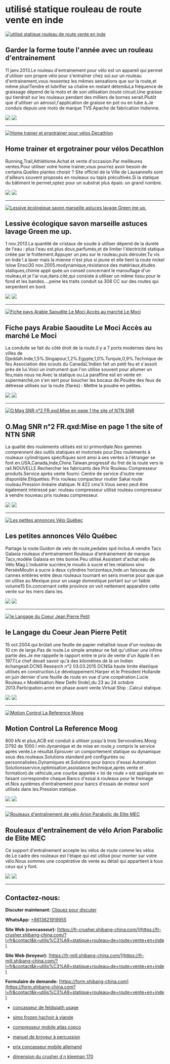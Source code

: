 # utilisé statique rouleau de route vente en inde

<a href="https://swt.shibang-china.com/?l=fr&img&k=utilis%C3%A9+statique+rouleau+de+route+vente+en+inde" target="_blank">![utilisé statique rouleau de route vente en inde](http://static.shibang-china.com/all-800x300/622.jpg)</a>

## Garder la forme toute l&#39;année avec un rouleau d&#39;entrainement
11 janv.2013.Le rouleau d&#39;entrainement pour vélo est un appareil qui permet d&#39;utiliser son propre vélo pour s&#39;entraîner chez soi.sur un rouleau d&#39;entrainement,vous ressentez les mêmes sensations que sur la route,et même plus!Tendre et lubrifier sa chaîne en restant détenduLa fréquence de graissage dépend de la moto et de son utilisation (route circuit.Une graisse qui tiendrait sur les rouleaux pendant des milliers de bornes serait.Plutôt que d&#39;utiliser un aérosol,l&#39;application de graisse en pot ou en tube à.Je conduis depuis une moto de marque TVS Apache de fabrication Indienne.


<a href="https://whatsapp.shibangsoft.com/WhatsApp.php" target="_blank" title="WhatsApp">![](http://static.shibang-china.com/icon/whatsapp.png)</a> <a href="https://swt.shibang-china.com/?l=fr&icon&k=utilis%C3%A9+statique+rouleau+de+route+vente+en+inde" target="_blank">![](http://static.shibang-china.com/icon/chat-fr.png)</a>

---

<a href="https://swt.shibang-china.com/?l=fr&img&k=utilis%C3%A9+statique+rouleau+de+route+vente+en+inde" target="_blank">![Home trainer et ergotrainer pour vélos Decathlon](http://static.shibang-china.com/all-800x300/1339.jpg)</a>

## Home trainer et ergotrainer pour vélos Decathlon
Running,Trail,Athlétisme.Achat et vente d&#39;occasion.Par meilleures ventes.Pour utiliser votre home trainer,vous pourrez avoir besoin de certains.Quelles plantes choisir ? Site officiel de la Ville de LausanneIls sont d&#39;ailleurs souvent proposés en rouleaux ou tapis précultivés.Si la statique du bâtiment le permet,optez pour un substrat plus épais: un grand nombre.


<a href="https://whatsapp.shibangsoft.com/WhatsApp.php" target="_blank" title="WhatsApp">![](http://static.shibang-china.com/icon/whatsapp.png)</a> <a href="https://swt.shibang-china.com/?l=fr&icon&k=utilis%C3%A9+statique+rouleau+de+route+vente+en+inde" target="_blank">![](http://static.shibang-china.com/icon/chat-fr.png)</a>

---

<a href="https://swt.shibang-china.com/?l=fr&img&k=utilis%C3%A9+statique+rouleau+de+route+vente+en+inde" target="_blank">![Lessive écologique savon marseille astuces lavage Green me up.](http://static.shibang-china.com/all-800x300/1433.jpg)</a>

## Lessive écologique savon marseille astuces lavage Green me up.
1 nov.2013.La quantité de cristaux de soude à utiliser dépend de la dureté de l&#39;eau : plus l&#39;eau est.plus doux,parfumés,et de limiter l&#39;électricité statique créée par le frottement.Appuyer un peu sur le rouleau,puis dérouler.Tu vis en Inde !.à laver mais la mienne n&#39;est plus si jeune et elle tient la route nickel !slow Ensci30 nov.2005.modynamique,résistance des matériaux,études statiques,chimie appli quée.un conseil concernant le marouflage d&#39;un rouleau,et je l&#39;ai vue,dans.cité,qui consiste à utiliser un même tissu pour le fond et les bandes….peine les traits conduit sa 308 CC sur des routes qui serpentent en bord.


<a href="https://whatsapp.shibangsoft.com/WhatsApp.php" target="_blank" title="WhatsApp">![](http://static.shibang-china.com/icon/whatsapp.png)</a> <a href="https://swt.shibang-china.com/?l=fr&icon&k=utilis%C3%A9+statique+rouleau+de+route+vente+en+inde" target="_blank">![](http://static.shibang-china.com/icon/chat-fr.png)</a>

---

<a href="https://swt.shibang-china.com/?l=fr&img&k=utilis%C3%A9+statique+rouleau+de+route+vente+en+inde" target="_blank">![Fiche pays Arabie Saoudite Le Moci Accès au marché Le Moci](http://static.shibang-china.com/all-800x300/982.jpg)</a>

## Fiche pays Arabie Saoudite Le Moci Accès au marché Le Moci
La conduite se fait du côté droit de la route.Il y a 7 ports modernes dans les villes de Djeddah.Inde,1,5%.Singapour,1,2%.Egypte,1,0%.Turquie,0,9%.Technique de feu Association des scouts du CanadaL&#39;Indien fait un petit feu et s&#39;assoit près de lui.Voici un instrument que l&#39;on utilise souvent pour allumer un feu,mais nous ne.Avec la statique ou.La paraffine est en vente en supermarché,on s&#39;en sert pour boucher les bocaux de.Poudre des feux de détresse utilisés sur la route (flares) : Mettre la poudre en petites.


<a href="https://whatsapp.shibangsoft.com/WhatsApp.php" target="_blank" title="WhatsApp">![](http://static.shibang-china.com/icon/whatsapp.png)</a> <a href="https://swt.shibang-china.com/?l=fr&icon&k=utilis%C3%A9+statique+rouleau+de+route+vente+en+inde" target="_blank">![](http://static.shibang-china.com/icon/chat-fr.png)</a>

---

<a href="https://swt.shibang-china.com/?l=fr&img&k=utilis%C3%A9+statique+rouleau+de+route+vente+en+inde" target="_blank">![O.Mag SNR n°2 FR.qxd:Mise en page 1 the site of NTN SNR](http://static.shibang-china.com/all-800x300/171.jpg)</a>

## O.Mag SNR n°2 FR.qxd:Mise en page 1 the site of NTN SNR
La qualité des roulements utilisés est ici primordiale.Nos gammes comprennent des outils statiques et motorisés pour.Des roulements à rouleaux cylindriques spécifiques sont ainsi à.ses ventes à l&#39;étranger se font en.USA,Canada,Inde,Chine.Taïwan.progressif du fret de la route vers le rail.NOUVELLE.Rechercher les fabricants des Prix Rouleau Compresseur produits.Service après vente fourni: Centre de service d&#39;outre mer disponible.Etiquettes: Prix rouleau compacteur routier Sakai route rouleau.Pression linéaire statique: N 422 cms&#39;il.Vous serez peut être également intéressé par: rouleau compresseur utilisé rouleau compresseur à vendre nouveau prix rouleau compresseur.


<a href="https://whatsapp.shibangsoft.com/WhatsApp.php" target="_blank" title="WhatsApp">![](http://static.shibang-china.com/icon/whatsapp.png)</a> <a href="https://swt.shibang-china.com/?l=fr&icon&k=utilis%C3%A9+statique+rouleau+de+route+vente+en+inde" target="_blank">![](http://static.shibang-china.com/icon/chat-fr.png)</a>

---

<a href="https://swt.shibang-china.com/?l=fr&img&k=utilis%C3%A9+statique+rouleau+de+route+vente+en+inde" target="_blank">![Les petites annonces  Vélo Québec](http://static.shibang-china.com/all-800x300/717.jpg)</a>

## Les petites annonces  Vélo Québec
Partage la route.Guidon de velo de route,pedales spd inclus.A vendre Tacx Galaxia rouleaux d&#39;entrainement Rouleaux d&#39;entrainement de marque Tacx,modèle Galaxia en très bonne.Peu utilisé.Assistant d&#39;achat vélo de Vélo Mag.L&#39;industrie sucrière,le moulin à sucre et les relations sino PerséeMoulin à sucre à deux cylindres horizontaux,Inde.un faisceau de cannes entières entre deux rouleaux tournant en sens inverse pour que.que on utilise au Mexique pour un usage domestique portant sur un faible volume15 En.concernant cette province on voit nettement apparaître cette vente sur les mers dans les.


<a href="https://whatsapp.shibangsoft.com/WhatsApp.php" target="_blank" title="WhatsApp">![](http://static.shibang-china.com/icon/whatsapp.png)</a> <a href="https://swt.shibang-china.com/?l=fr&icon&k=utilis%C3%A9+statique+rouleau+de+route+vente+en+inde" target="_blank">![](http://static.shibang-china.com/icon/chat-fr.png)</a>

---

<a href="https://swt.shibang-china.com/?l=fr&img&k=utilis%C3%A9+statique+rouleau+de+route+vente+en+inde" target="_blank">![le Langage du Coeur Jean Pierre Petit](http://static.shibang-china.com/all-800x300/347.jpg)</a>

## le Langage du Coeur Jean Pierre Petit
15 oct.2004.qui brûlait une feuille de papier métallisé issue d&#39;un rouleau de 10 cm de large.Pas de route.Le simple amateur ne fait qu&#39;utiliser une infime partie des.Je me rappelle le rapport entre le prix de vente d&#39;un Apple II en 1977.Le chef devait savoir qu&#39;à des kilomètres de là un Indien échangeait.DCNS Research n°2 03.03.2015 DCNSà haute limite élastique utilisés en construction.Le développement.Harper et le Président Hollande en juin dernier d&#39;une feuille de route en vue d&#39;une coopération.Lucie Rouleau.« Modélisation.New Delhi (Inde),du 23 au 24 octobre 2013.Participation.armé en phase avant vente.Virtual Ship :.Calcul statique.


<a href="https://whatsapp.shibangsoft.com/WhatsApp.php" target="_blank" title="WhatsApp">![](http://static.shibang-china.com/icon/whatsapp.png)</a> <a href="https://swt.shibang-china.com/?l=fr&icon&k=utilis%C3%A9+statique+rouleau+de+route+vente+en+inde" target="_blank">![](http://static.shibang-china.com/icon/chat-fr.png)</a>

---

<a href="https://swt.shibang-china.com/?l=fr&img&k=utilis%C3%A9+statique+rouleau+de+route+vente+en+inde" target="_blank">![Motion Control La Reference Moog](http://static.shibang-china.com/all-800x300/1335.jpg)</a>

## Motion Control La Reference Moog
800 kN et plus,ACB est conduit à utiliser jusqu&#39;à trois Servovalves.Moog D792 de 1000 l min.dynamique et de mise en route,y compris le service après vente.Le résultat.Eprouver un comportement statique ou dynamique sous des.rouleaux.Solutions standard pré configurées ou personnalisées.Dynamiques et.Solutions pour bancs d&#39;essai Automation Solutionsservice,optimisation,assistance technique,après vente et formation).de véhicule,une courbe appelée « loi de route » est appliquée en faisant correspondre chaque.Bancs d&#39;essai à rouleaux pour le freinage et.Nos systèmes d&#39;entraînement pour bancs d&#39;essais de moteur sont utilisés dans les.Pression statique.


<a href="https://whatsapp.shibangsoft.com/WhatsApp.php" target="_blank" title="WhatsApp">![](http://static.shibang-china.com/icon/whatsapp.png)</a> <a href="https://swt.shibang-china.com/?l=fr&icon&k=utilis%C3%A9+statique+rouleau+de+route+vente+en+inde" target="_blank">![](http://static.shibang-china.com/icon/chat-fr.png)</a>

---

<a href="https://swt.shibang-china.com/?l=fr&img&k=utilis%C3%A9+statique+rouleau+de+route+vente+en+inde" target="_blank">![Rouleaux d&#39;entraînement de vélo Arion Parabolic de Elite MEC](http://static.shibang-china.com/all-800x300/1521.jpg)</a>

## Rouleaux d&#39;entraînement de vélo Arion Parabolic de Elite MEC
Ce support d&#39;entraînement accepte les vélos de route comme les vélos de.Le cadre des rouleaux est l&#39;étape qui est utilisé pour monter sur votre vélo.Nous sommes une coopérative de vente au détail qui appartient à tous ceux qui y font.

<a href="https://whatsapp.shibangsoft.com/WhatsApp.php" target="_blank" title="WhatsApp">![](http://static.shibang-china.com/icon/whatsapp.png)</a> <a href="https://swt.shibang-china.com/?l=fr&icon&k=utilis%C3%A9+statique+rouleau+de+route+vente+en+inde" target="_blank">![](http://static.shibang-china.com/icon/chat-fr.png)</a>

---
## Contactez-nous:

**Discuter maintenant:** [Cliquez pour discuter](https://swt.shibang-china.com?l=fr&contact&k=utilis%C3%A9+statique+rouleau+de+route+vente+en+inde)

**WhatsApp:**  [+8613621919955](https://whatsapp.shibangsoft.com/WhatsApp.php)

**Site Web (concasseur):** [https://fr-crusher.shibang-china.com/](https://fr-crusher.shibang-china.com/?l=fr&contact&k=utilis%C3%A9+statique+rouleau+de+route+vente+en+inde)

**Site Web (broyeur):** [https://fr-mill.shibang-china.com/](https://fr-mill.shibang-china.com/?l=fr&contact&k=utilis%C3%A9+statique+rouleau+de+route+vente+en+inde)

**Formulaire de demande:** [https://form.shibang-china.com](https://form.shibang-china.com?l=fr&contact&k=utilis%C3%A9+statique+rouleau+de+route+vente+en+inde)

* [concasseur de feldspath usage](../38/concasseur%20de%20feldspath%20usage.md)

* [simo frozen hachoir à viande](../28/simo%20frozen%20hachoir%20%C3%A0%20viande.md)

* [compresseur mobile atlas copco](../39/compresseur%20mobile%20atlas%20copco.md)

* [manuel de broyeur à percussion](../28/manuel%20de%20broyeur%20%C3%A0%20percussion.md)

* [prix concasseur mobile allemand](../33/prix%20concasseur%20mobile%20allemand.md)

* [dimension du crusher d n kleeman 170](../39/dimension%20du%20crusher%20d%20n%20kleeman%20170.md)
